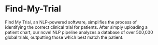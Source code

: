 # Find-My-Trial
Find My Trial, an NLP-powered software, simplifies the process of identifying the correct clinical trial for patients. After simply uploading a patient chart, our novel NLP pipeline analyzes a database of over 500,000 global trials, outputting those which best match the patient.
